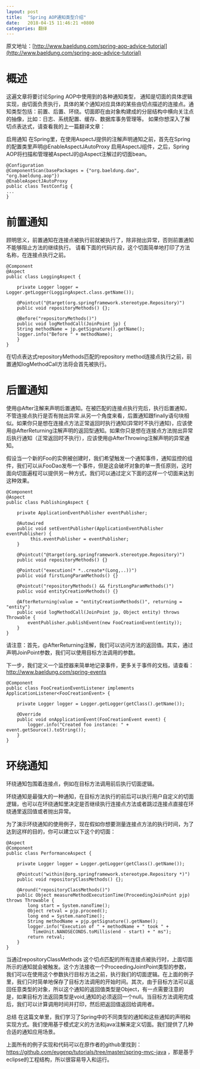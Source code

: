 ```yaml
---
layout: post
title:  "Spring AOP通知类型介绍"
date:   2018-04-15 11:46:21 +0800
categories: 翻绎
---
```

原文地址：[http://www.baeldung.com/spring-aop-advice-tutorial](http://www.baeldung.com/spring-aop-advice-tutorial)

# 概述 #
这遍文章将要讨论Spring AOP中使用到的各种通知类型，
通知是切面的具体逻辑实现，由切面负责执行，具体的某个通知对应具体的某些由切点描述的连接点。通知类型包括：前置、后置、环绕。切面即在由对象构建成的分层结构中横向关注点的抽像，比如：日志、系统配置、缓存、数据库事务管理等。
如果你想深入了解切点表达式，请查看我的上一篇翻译文章：

启用通知
在Spring里，在使用AspectJ提供的注解声明通知之前，首先在Spring的配置类里声明@EnableAspectJAutoProxy 启用AspectJ组件，之后，Spring AOP将扫描和管理被AspectJ的@Aspect注解过的切面bean。

    @Configuration
    @ComponentScan(basePackages = {"org.baeldung.dao", "org.baeldung.aop"})
    @EnableAspectJAutoProxy
    public class TestConfig {
    ...
    }


# 前置通知 #
顾明思义，前置通知在连接点被执行前就被执行了，除非抛出异常，否则前置通知不能够阻止方法的继续执行。
请看下面的代码片段，这个切面简单地打印了方法名称，在连接点执行之前。

    @Component
    @Aspect
    public class LoggingAspect {
    
	    private Logger logger = Logger.getLogger(LoggingAspect.class.getName());
	    
	    @Pointcut("@target(org.springframework.stereotype.Repository)")
	    public void repositoryMethods() {};
	    
	    @Before("repositoryMethods()")
	    public void logMethodCall(JoinPoint jp) {
	    String methodName = jp.getSignature().getName();
	    logger.info("Before " + methodName);
	    }
    }


在切点表达式repositoryMethods匹配的repository method连接点执行之前，前置通知logMethodCall方法将会首先被执行。

# 后置通知 #
使用@After注解来声明后置通知。在被匹配的连接点执行完后，执行后置通知，不管连接点执行是否有抛出异常.从另一个角度来看，后置通知跟finally语句块相似。如果你只是想在连接点方法正常返回时执行通知(异常时不执行通知)，应该使用@AfterReturning注解声明的返回型通知。如果你只是想在连接点方法抛出异常后执行通知（正常返回时不执行），应该使用@AfterThrowing注解声明的异常通知。

假设当一个新的Foo的实例被创建时，我们希望触发一个通知事件，通知监控的组件，我们可以从FooDao发布一个事件，但是这会破坏对象的单一责任原则，这时面向切面遍程可以提供另一种方式，我们可以通过定义下面的这样一个切面来达到这种效果。

    @Component
    @Aspect
    public class PublishingAspect {
    
	    private ApplicationEventPublisher eventPublisher;
	    
	    @Autowired
	    public void setEventPublisher(ApplicationEventPublisher eventPublisher) {
	   		 this.eventPublisher = eventPublisher;
	    }
	    
	    @Pointcut("@target(org.springframework.stereotype.Repository)")
	    public void repositoryMethods() {}
	    
	    @Pointcut("execution(* *..create*(Long,..))")
	    public void firstLongParamMethods() {}
	    
	    @Pointcut("repositoryMethods() && firstLongParamMethods()")
	    public void entityCreationMethods() {}
	    
	    @AfterReturning(value = "entityCreationMethods()", returning = "entity")
	    public void logMethodCall(JoinPoint jp, Object entity) throws Throwable {
	    	eventPublisher.publishEvent(new FooCreationEvent(entity));
	    }
    }


请注意：首先，@AfterReturning注解，我们可以访问方法的返回值。其实，通过声明JoinPoint参数，我们可以使用目标方法调用的参数。

下一步，我们定义一个监控器来简单地记录事件，更多关于事件的文档，请查看：http://www.baeldung.com/spring-events

    @Component
    public class FooCreationEventListener implements ApplicationListener<FooCreationEvent> {
    
	    private Logger logger = Logger.getLogger(getClass().getName());
	    
	    @Override
	    public void onApplicationEvent(FooCreationEvent event) {
	    	logger.info("Created foo instance: " + event.getSource().toString());
	    }
    }


# 环绕通知 #
环绕通知包围着连接点，例如在目标方法调用前后执行切面逻辑。

环绕通知是最强大的一种通知，在目标方法执行的前后可以执行用户自定义的切面逻辑，也可以在环绕通知里决定是否继续执行连接点方法或者跳过连接点直接在环绕通里返回值或者抛出异常。

为了演示环绕通知的使用例子，现在假如你想要测量连接点方法的执行时间，为了达到这样的目的，你可以建立以下这个的切面：

    @Aspect
    @Component
    public class PerformanceAspect {
    
	    private Logger logger = Logger.getLogger(getClass().getName());
	    
	    @Pointcut("within(@org.springframework.stereotype.Repository *)")
	    public void repositoryClassMethods() {};
	    
	    @Around("repositoryClassMethods()")
	    public Object measureMethodExecutionTime(ProceedingJoinPoint pjp) throws Throwable {
		    long start = System.nanoTime();
		    Object retval = pjp.proceed();
		    long end = System.nanoTime();
		    String methodName = pjp.getSignature().getName();
		    logger.info("Execution of " + methodName + " took " + 
		      TimeUnit.NANOSECONDS.toMillis(end - start) + " ms");
		    return retval;
	    }
    }

当通过repositoryClassMethods 这个切点匹配的所有连接点被执行时，上面切面所示的通知就会被触发。这个方法接收一个ProceedingJointPoint类型的参数，我们可以在使用这个参数执行目标方法之前，执行我们的切面逻辑。在上面的例子里，我们只时简单地保存了目标方法调用的开始时间。其次，由于目标方法可以返回任意类型的对象，所以这个通知的返回值类型是Object，有一点需要注意的是，如果目标方法返回类型是void,通知的必须返回一个null。当目标方法调用完成后，我们可以计算调用时间并打印，然后把返回值返回给调用者。

总结
在这篇文单里，我们学习了Spring中的不同类型的通知和这些通知的声明和实现方式。我们使用基于模式定义的方法和java注解来定义切面。我们提供了几种合适的通知应用场景。

上面所有的例子实现和代码可以在原作者的github里找到：https://github.com/eugenp/tutorials/tree/master/spring-mvc-java ，那是基于eclipse的工程结构，所以很容易导入和运行。
